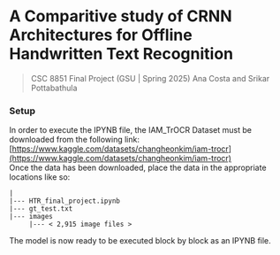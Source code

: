 # A Comparitive study of CRNN Architectures for Offline Handwritten Text Recognition

> CSC 8851 Final Project (GSU | Spring 2025)
> Ana Costa and Srikar Pottabathula

### Setup
In order to execute the IPYNB file, the IAM_TrOCR Dataset must be downloaded from the following link:
[https://www.kaggle.com/datasets/changheonkim/iam-trocr](https://www.kaggle.com/datasets/changheonkim/iam-trocr)    
Once the data has been downloaded, place the data in the appropriate locations like so:
```
|
|--- HTR_final_project.ipynb
|--- gt_test.txt
|--- images
     |--- < 2,915 image files >
```
The model is now ready to be executed block by block as an IPYNB file.
